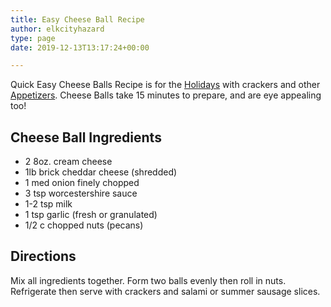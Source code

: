 ```yaml
---
title: Easy Cheese Ball Recipe
author: elkcityhazard
type: page
date: 2019-12-13T13:17:24+00:00

---
```

Quick Easy Cheese Balls Recipe is for the [Holidays][1] with crackers and other <a href="/wordpress/appetizers/" rel="noopener noreferrer" target="_blank">Appetizers</a>. Cheese Balls take 15 minutes to prepare, and are eye appealing too!

## Cheese Ball Ingredients

  * 2 8oz. cream cheese
  * 1lb brick cheddar cheese (shredded)
  * 1 med onion finely chopped
  * 3 tsp worcestershire sauce
  * 1-2 tsp milk
  * 1 tsp garlic (fresh or granulated)
  * 1/2 c chopped nuts (pecans)

## Directions

Mix all ingredients together. Form two balls evenly then roll in nuts. Refrigerate then serve with crackers and salami or summer sausage slices.

 [1]: /wordpress/recipes-for-special-occasions-and-events/